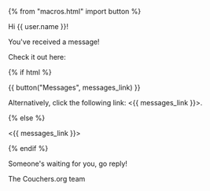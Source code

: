 {% from "macros.html" import button %}

Hi {{ user.name }}!

You've received a message!

Check it out here:

{% if html %}

{{ button("Messages", messages_link) }}

Alternatively, click the following link: <{{ messages_link }}>.

{% else %}

<{{ messages_link }}>

{% endif %}

Someone's waiting for you, go reply!

The Couchers.org team